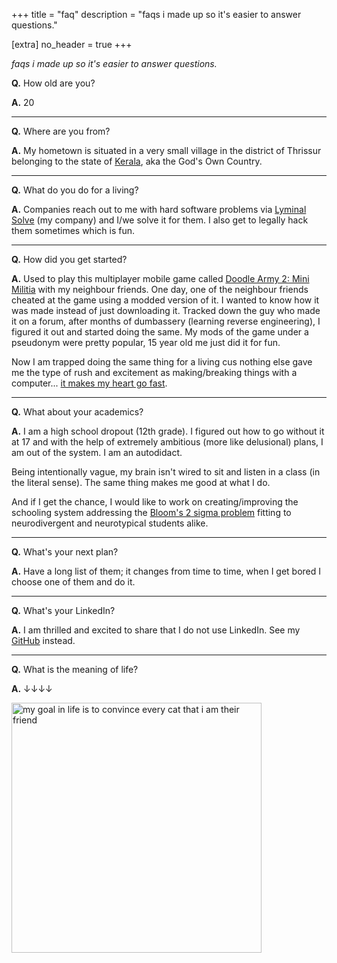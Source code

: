 +++
title = "faq"
description = "faqs i made up so it's easier to answer questions."

[extra]
no_header = true
+++

_faqs i made up so it's easier to answer questions._

**Q.** How old are you?

**A.** <span id="my_age"><noscript>20</noscript></span>

----

**Q.** Where are you from?

**A.** My hometown is situated in a very small village in the district of Thrissur belonging to the state of [Kerala](https://en.wikipedia.org/wiki/Kerala), aka the God's Own Country.

----

**Q.** What do you do for a living?

**A.** Companies reach out to me with hard software problems via [Lyminal Solve](https://lyminal.space/solve/) (my company) and I/we solve it for them. I also get to legally hack them sometimes which is fun.

----

**Q.** How did you get started?

**A.** Used to play this multiplayer mobile game called [Doodle Army 2: Mini Militia](https://doodlearmy2.fandom.com/wiki/Doodle_Army_2:_Mini_Militia) with my neighbour friends. One day, one of the neighbour friends cheated at the game using a modded version of it. I wanted to know how it was made instead of just downloading it. Tracked down the guy who made it on a forum, after months of dumbassery (learning reverse engineering), I figured it out and started doing the same. My mods of the game under a pseudonym were pretty popular, 15 year old me just did it for fun.

Now I am trapped doing the same thing for a living cus nothing else gave me the type of rush and excitement as making/breaking things with a computer... [it makes my heart go fast](https://www.youtube.com/watch?v=wIrptvrlrPE).

----

**Q.** What about your academics?

**A.** I am a high school dropout (12th grade). I figured out how to go without it at 17 and with the help of extremely ambitious (more like delusional) plans, I am out of the system. I am an autodidact.

Being intentionally vague, my brain isn't wired to sit and listen in a class (in the literal sense). The same thing makes me good at what I do.

And if I get the chance, I would like to work on creating/improving the schooling system addressing the [Bloom's 2 sigma problem](https://en.wikipedia.org/wiki/Bloom%27s_2_sigma_problem) fitting to neurodivergent and neurotypical students alike.

----

**Q.** What's your next plan?

**A.** Have a long list of them; it changes from time to time, when I get bored I choose one of them and do it.

----

**Q.** What's your LinkedIn?

**A.** I am thrilled and excited to share that I do not use LinkedIn. See my [GitHub](https://github.com/mufeedvh) instead.

----

**Q.** What is the meaning of life?

**A.** ↓↓↓↓

<img src="/faq/cats.jpg" alt="my goal in life is to convince every cat that i am their friend" width="400"></img>

<script>function me_when() {var date_of_birth = new Date(2002, 5, 13); /* look who's curious about my dob, it's june btw not may cus damn javascript starts the month index at 0 smh */ var today = new Date(); var age_in_ms = today - date_of_birth; var age_in_years = age_in_ms / (1000 * 60 * 60 * 24 * 365.25); document.getElementById('my_age').innerHTML = '' + Math.floor(age_in_years) + '.' + (age_in_years % 1).toFixed(9).substr(2);}setInterval(me_when, 1)</script>